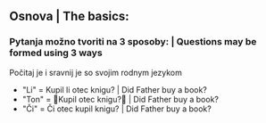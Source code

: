 ## Osnova | The basics:

### Pytanja možno tvoriti na 3 sposoby: | Questions may be formed using 3 ways
Počitaj je i sravnij je so svojim rodnym jezykom

- "Li" = Kupil li otec knigu? | Did Father buy a book?
- "Ton" = 🎵Kupil otec knigu?🎵 | Did Father buy a book?
- "Či" = Či otec kupil knigu? | Did Father buy a book?